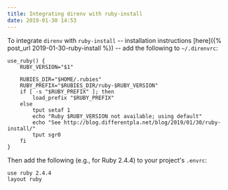 ```yaml
---
title: Integrating direnv with ruby-install
date: 2019-01-30 14:53
---
```


To integrate `direnv` with `ruby-install` -- installation instructions [here]({% post_url 2019-01-30-ruby-install %}) -- add the following to `~/.direnvrc`:

```
use_ruby() {
    RUBY_VERSION="$1"

    RUBIES_DIR="$HOME/.rubies"
    RUBY_PREFIX="$RUBIES_DIR/ruby-$RUBY_VERSION"
    if [ -s "$RUBY_PREFIX" ]; then
        load_prefix "$RUBY_PREFIX"
    else
        tput setaf 1
        echo "Ruby $RUBY_VERSION not available; using default"
        echo "See http://blog.differentpla.net/blog/2019/01/30/ruby-install/"
        tput sgr0
    fi
}
```

Then add the following (e.g., for Ruby 2.4.4) to your project's `.envrc`:

```
use ruby 2.4.4
layout ruby
```

